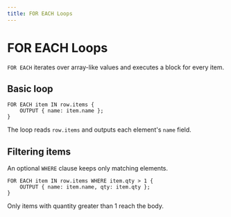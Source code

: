 ```yaml
---
title: FOR EACH Loops
---
```


# FOR EACH Loops

`FOR EACH` iterates over array-like values and executes a block for every item.

## Basic loop

```branchline
FOR EACH item IN row.items {
    OUTPUT { name: item.name };
}
```

The loop reads `row.items` and outputs each element's `name` field.

## Filtering items

An optional `WHERE` clause keeps only matching elements.

```branchline
FOR EACH item IN row.items WHERE item.qty > 1 {
    OUTPUT { name: item.name, qty: item.qty };
}
```

Only items with quantity greater than 1 reach the body.

